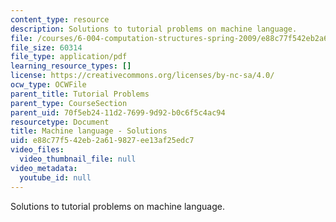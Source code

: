 ```yaml
---
content_type: resource
description: Solutions to tutorial problems on machine language.
file: /courses/6-004-computation-structures-spring-2009/e88c77f542eb2a619827ee13af25edc7_MIT6_004s09_tutor12_sol.pdf
file_size: 60314
file_type: application/pdf
learning_resource_types: []
license: https://creativecommons.org/licenses/by-nc-sa/4.0/
ocw_type: OCWFile
parent_title: Tutorial Problems
parent_type: CourseSection
parent_uid: 70f5eb24-11d2-7699-9d92-b0c6f5c4ac94
resourcetype: Document
title: Machine language - Solutions
uid: e88c77f5-42eb-2a61-9827-ee13af25edc7
video_files:
  video_thumbnail_file: null
video_metadata:
  youtube_id: null
---
```

Solutions to tutorial problems on machine language.